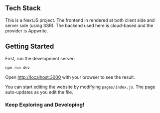 ## Tech Stack
This is a NextJS project.
The frontend in rendered at both client side and server side (using SSR).
The backend used here is cloud-based and the provider is Appwrite.

## Getting Started

First, run the development server:
```bash
npm run dev
```

Open [http://localhost:3000](http://localhost:3000) with your browser to see the result.

You can start editing the website by modifying `pages/index.js`. The page auto-updates as you edit the file.


### Keep Exploring and Developing!